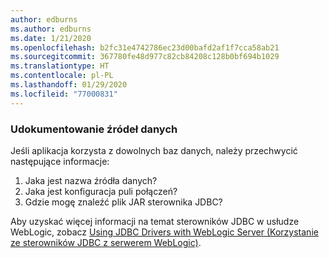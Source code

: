 ```yaml
---
author: edburns
ms.author: edburns
ms.date: 1/21/2020
ms.openlocfilehash: b2fc31e4742786ec23d00bafd2af1f7cca58ab21
ms.sourcegitcommit: 367780fe48d977c82cb84208c128b0bf694b1029
ms.translationtype: HT
ms.contentlocale: pl-PL
ms.lasthandoff: 01/29/2020
ms.locfileid: "77000831"
---
```

### <a name="document-datasources"></a>Udokumentowanie źródeł danych

Jeśli aplikacja korzysta z dowolnych baz danych, należy przechwycić następujące informacje:

1. Jaka jest nazwa źródła danych?
2. Jaka jest konfiguracja puli połączeń?
3. Gdzie mogę znaleźć plik JAR sterownika JDBC?

Aby uzyskać więcej informacji na temat sterowników JDBC w usłudze WebLogic, zobacz [Using JDBC Drivers with WebLogic Server (Korzystanie ze sterowników JDBC z serwerem WebLogic)](https://docs.oracle.com/middleware/1213/wls/JDBCA/third_party_drivers.htm).
